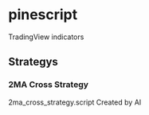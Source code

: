 # pinescript
TradingView indicators
## Strategys
### 2MA Cross Strategy
2ma_cross_strategy.script
Created by AI 
